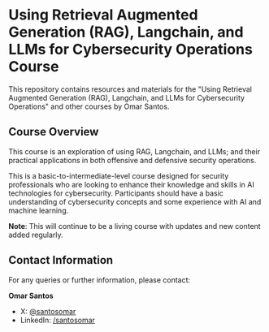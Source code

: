 # Using Retrieval Augmented Generation (RAG), Langchain, and LLMs for Cybersecurity Operations Course

This repository contains resources and materials for the "Using Retrieval Augmented Generation (RAG), Langchain, and LLMs for Cybersecurity Operations" and other courses by Omar Santos.

## Course Overview

This course is an exploration of using RAG, Langchain, and LLMs; and their practical applications in both offensive and defensive security operations.

This is a basic-to-intermediate-level course designed for security professionals who are looking to enhance their knowledge and skills in AI technologies for cybersecurity. Participants should have a basic understanding of cybersecurity concepts and some experience with AI and machine learning. 

**Note**: This will continue to be a living course with updates and new content added regularly. 

## Contact Information

For any queries or further information, please contact:

**Omar Santos**
- X: [@santosomar](https://x.com/santosomar)
- LinkedIn: [/santosomar](https://www.linkedin.com/in/santosomar/)
